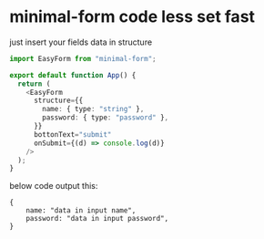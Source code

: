 # minimal-form code less set fast

just insert your fields data in structure

```typescript
import EasyForm from "minimal-form";

export default function App() {
  return (
    <EasyForm
      structure={{
        name: { type: "string" },
        password: { type: "password" },
      }}
      bottonText="submit"
      onSubmit={(d) => console.log(d)}
    />
  );
}
```

below code output this:

```
{
    name: "data in input name",
    password: "data in input password",
}
```
